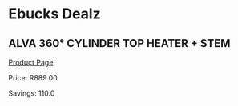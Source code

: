 
# Ebucks Dealz
## ALVA 360° CYLINDER TOP HEATER + STEM
[Product Page](https://www.ebucks.com/web/shop/productSelected.do?prodId=1142097614&catId=704982758)

Price: R889.00

Savings: 110.0


	